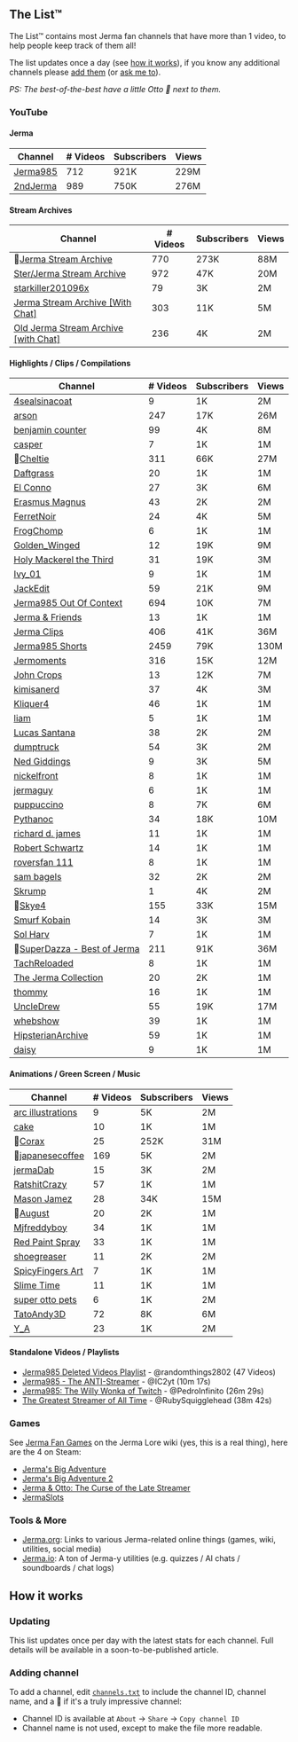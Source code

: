 ## The List™️

The List™️ contains most Jerma fan channels that have more than 1 video, to help people keep track of them all!

The list updates once a day (see [how it works](#how-it-works)), if you know any additional channels please [add them](#adding-channel) (or [ask me to](mailto:jake@jakelee.co.uk)).

*PS: The best-of-the-best have a little Otto 🐶 next to them.*

### YouTube

#### Jerma

| Channel | # Videos | Subscribers | Views |
| --- | --- | --- | --- |
| [Jerma985](https://youtube.com/@jerma985) | 712 | 921K | 229M |
| [2ndJerma](https://youtube.com/@2ndjerma) | 989 | 750K | 276M |

#### Stream Archives

| Channel | # Videos | Subscribers | Views |
| --- | --- | --- | --- |
| 🐶[Jerma Stream Archive](https://youtube.com/@jermastreamarchive) | 770 | 273K | 88M |
| [Ster/Jerma Stream Archive](https://youtube.com/@sterjermastreamarchive) | 972 | 47K | 20M |
| [starkiller201096x](https://youtube.com/@starkiller201096x) | 79 | 3K | 2M |
| [Jerma Stream Archive [With Chat]](https://youtube.com/@jermastreamarchivewithchat) | 303 | 11K | 5M |
| [Old Jerma Stream Archive [with Chat]](https://youtube.com/@oldjermastreamarchivewithc4062) | 236 | 4K | 2M |

#### Highlights / Clips / Compilations

| Channel | # Videos | Subscribers | Views |
| --- | --- | --- | --- |
| [4sealsinacoat](https://youtube.com/@4sealsinacoat697) | 9 | 1K | 2M |
| [arson](https://youtube.com/@arsonclips) | 247 | 17K | 26M |
| [benjamin counter](https://youtube.com/@benjamincounter) | 99 | 4K | 8M |
| [casper](https://youtube.com/@casperclips) | 7 | 1K | 1M |
| 🐶[Cheltie](https://youtube.com/@cheltie) | 311 | 66K | 27M |
| [Daftgrass](https://youtube.com/@daftgrass) | 20 | 1K | 1M |
| [El Conno](https://youtube.com/@elconno359) | 27 | 3K | 6M |
| [Erasmus Magnus](https://youtube.com/@erasmusmagnusr) | 43 | 2K | 2M |
| [FerretNoir](https://youtube.com/@ferretnoir) | 24 | 4K | 5M |
| [FrogChomp](https://youtube.com/@frogchomp3673) | 6 | 1K | 1M |
| [Golden_Winged](https://youtube.com/@golden_winged8736) | 12 | 19K | 9M |
| [Holy Mackerel the Third](https://youtube.com/@holymackerelthethird2478) | 31 | 19K | 3M |
| [Ivy_01](https://youtube.com/@ivy_0149) | 9 | 1K | 1M |
| [JackEdit](https://youtube.com/@jackclishem) | 59 | 21K | 9M |
| [Jerma985 Out Of Context](https://youtube.com/@jerma985outofcontext) | 694 | 10K | 7M |
| [Jerma & Friends](https://youtube.com/@jermaandfriends) | 13 | 1K | 1M |
| [Jerma Clips](https://youtube.com/@jermaclips) | 406 | 41K | 36M |
| [Jerma985 Shorts](https://youtube.com/@jermatwitchclips) | 2459 | 79K | 130M |
| [Jermoments](https://youtube.com/@jermoments) | 316 | 15K | 12M |
| [John Crops](https://youtube.com/@johncrops) | 13 | 12K | 7M |
| [kimisanerd](https://youtube.com/@kimisanerd2) | 37 | 4K | 3M |
| [Kliquer4](https://youtube.com/@kliquer4) | 46 | 1K | 1M |
| [liam](https://youtube.com/@liammcgrath7051) | 5 | 1K | 1M |
| [Lucas Santana](https://youtube.com/@lucas19santana98) | 38 | 2K | 2M |
| [dumptruck](https://youtube.com/@massivedumper) | 54 | 3K | 2M |
| [Ned Giddings](https://youtube.com/@nedgiddings9688) | 9 | 3K | 5M |
| [nickelfront](https://youtube.com/@nickelfront) | 8 | 1K | 1M |
| [jermaguy](https://youtube.com/@otherguy7435) | 6 | 1K | 1M |
| [puppuccino](https://youtube.com/@puppuccino1728) | 8 | 7K | 6M |
| [Pythanoc](https://youtube.com/@pythanoc) | 34 | 18K | 10M |
| [richard d. james](https://youtube.com/@richarddjames-uy2hy) | 11 | 1K | 1M |
| [Robert Schwartz](https://youtube.com/@robertschwartz4083) | 14 | 1K | 1M |
| [roversfan 111](https://youtube.com/@roversfan1115) | 8 | 1K | 1M |
| [sam bagels](https://youtube.com/@sambagels6476) | 32 | 2K | 2M |
| [Skrump](https://youtube.com/@skrumped) | 1 | 4K | 2M |
| 🐶[Skye4](https://youtube.com/@skye4) | 155 | 33K | 15M |
| [Smurf Kobain](https://youtube.com/@smurfkobain6830) | 14 | 3K | 3M |
| [Sol Harv](https://youtube.com/@solharv7817) | 7 | 1K | 1M |
| 🐶[SuperDazza - Best of Jerma](https://youtube.com/@superdazza) | 211 | 91K | 36M |
| [TachReloaded](https://youtube.com/@tachreloaded) | 8 | 1K | 1M |
| [The Jerma Collection](https://youtube.com/@thejermacollection) | 20 | 2K | 1M |
| [thommy](https://youtube.com/@thommy267) | 16 | 1K | 1M |
| [UncleDrew](https://youtube.com/@uncledrew1) | 55 | 19K | 17M |
| [whebshow](https://youtube.com/@whebshow6610) | 39 | 1K | 1M |
| [HipsterianArchive](https://youtube.com/@wolflowmusic) | 59 | 1K | 1M |
| [daisy](https://youtube.com/@yenadaisy) | 9 | 1K | 1M |

#### Animations / Green Screen / Music

| Channel | # Videos | Subscribers | Views |
| --- | --- | --- | --- |
| [arc illustrations](https://youtube.com/@arcillustrations3238) | 9 | 5K | 2M |
| [cake](https://youtube.com/@cake3220) | 10 | 1K | 1M |
| 🐶[Corax](https://youtube.com/@corax) | 25 | 252K | 31M |
| 🐶[japanesecoffee](https://youtube.com/@japanesecoffeemusic) | 169 | 5K | 2M |
| [jermaDab](https://youtube.com/@jermadab) | 15 | 3K | 2M |
| [RatshitCrazy](https://youtube.com/@kengaruz) | 57 | 1K | 1M |
| [Mason Jamez](https://youtube.com/@masonjamez) | 28 | 34K | 15M |
| 🐶[August](https://youtube.com/@miiyooh) | 20 | 2K | 1M |
| [Mjfreddyboy](https://youtube.com/@mjfreddyboy2976) | 34 | 1K | 1M |
| [Red Paint Spray](https://youtube.com/@redpaintspray) | 33 | 1K | 1M |
| [shoegreaser](https://youtube.com/@shoegreaser) | 11 | 2K | 2M |
| [SpicyFingers Art](https://youtube.com/@spicyfingersart) | 7 | 1K | 1M |
| [Slime Time](https://youtube.com/@slimetime792) | 11 | 1K | 1M |
| [super otto pets](https://youtube.com/@superottopets) | 6 | 1K | 2M |
| [TatoAndy3D](https://youtube.com/@tatoandy3d) | 72 | 8K | 6M |
| [Y_A](https://youtube.com/@ykobi) | 23 | 1K | 2M |

#### Standalone Videos / Playlists

* [Jerma985 Deleted Videos Playlist](https://www.youtube.com/playlist?list=PL9haG0G7kUOiKVQ-Iw7LO7fgQUG3xx2L9) - @randomthings2802 (47 Videos)
* [Jerma985 - The ANTI-Streamer](https://www.youtube.com/watch?v=v80fUUqmOgE) - @IC2yt (10m 17s)
* [Jerma985: The Willy Wonka of Twitch](https://www.youtube.com/watch?v=yfUs1H4WptI) - @PedroInfinito (26m 29s)
* [The Greatest Streamer of All Time](https://www.youtube.com/watch?v=LLb0lwvM6mE) - @RubySquigglehead (38m 42s)

### Games

See [Jerma Fan Games](https://jerma-lore.fandom.com/wiki/Jerma_Fan_Games) on the Jerma Lore wiki (yes, this is a real thing), here are the 4 on Steam:

* [Jerma's Big Adventure](https://store.steampowered.com/app/1722570/Jermas_Big_Adventure/)
* [Jerma's Big Adventure 2](https://store.steampowered.com/app/2227100/Jermas_Big_Adventure_2/)
* [Jerma & Otto: The Curse of the Late Streamer](https://store.steampowered.com/app/1669490/Jerma__Otto_The_Curse_of_the_Late_Streamer/)
* [JermaSlots](https://store.steampowered.com/app/1032520/JermaSlots/)

### Tools & More

* [Jerma.org](https://www.jerma.org/): Links to various Jerma-related online things (games, wiki, utilities, social media)
* [Jerma.io](https://jerma.io): A ton of Jerma-y utilities (e.g. quizzes / AI chats / soundboards / chat logs)

## How it works

### Updating

This list updates once per day with the latest stats for each channel. Full details will be available in a soon-to-be-published article.

### Adding channel

To add a channel, edit [`channels.txt`](https://github.com/JakeSteam/Jerma/blob/main/automation/channels.txt) to include the channel ID, channel name, and a 🐶 if it's a truly impressive channel:
* Channel ID is available at `About` -> `Share` -> `Copy channel ID`
* Channel name is not used, except to make the file more readable.
